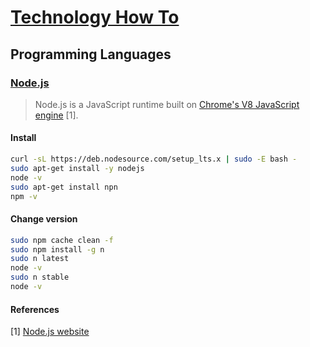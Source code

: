 # [Technology How To](/readme.md)

## Programming Languages
 
### [Node.js](/programming-languages/nodejs.md)

>  Node.js is a JavaScript runtime built on [Chrome's V8 JavaScript engine](https://v8.dev/) [1].

#### Install

```sh
curl -sL https://deb.nodesource.com/setup_lts.x | sudo -E bash -
sudo apt-get install -y nodejs
node -v
sudo apt-get install npn
npm -v
```

#### Change version

```sh
sudo npm cache clean -f
sudo npm install -g n
sudo n latest
node -v
sudo n stable
node -v
```

#### References

[1] [Node.js website](https://nodejs.org/en/)
